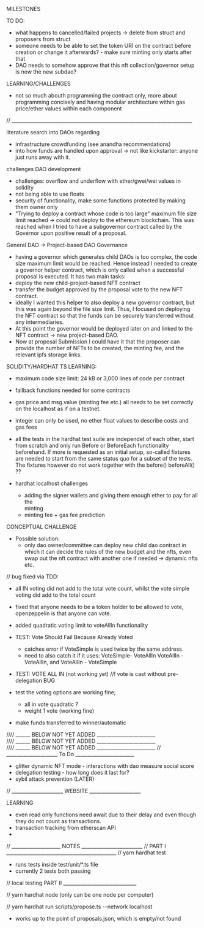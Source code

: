 


MILESTONES


TO DO:
- what happens to cancelled/failed projects -> delete from struct and proposers
  from struct
- someone needs to be able to set the token URI on the contract before creation
  or change it afterwards? - make sure minting only starts after that
- DAO needs to somehow approve that this nft collection/governor setup is now
  the new subdao?

LEARNING/CHALLENGES
- not so much abouth programming the contract only, more about programming
  concisely and having modular architecture within gas price/ether values within
each component


// __________________________________________________________________________

literature search into DAOs regarding
- infrastructure crowdfunding (see anandha recommendations)
- into how funds are handled upon approval -> not like kickstarter: anyone just
  runs away with it.  


challenges DAO development
- challenges: overflow and underflow with ether/gwei/wei values in solidity
- not being able to use floats
- security of functionality, make some functions protected by making them owner
  only
- "Trying to deploy a contract whose code is too large" maximum file size limit reached -> could not deploy to the ethereum blockchain. This was
  reached when I tried to have a subgovernor contract called by the Governor
upon positive result of a proposal.



General DAO -> Project-based DAO Governance

- having a governor which generates child DAOs is too complex, the code size
  maximum limit would be reached. Hence instead I needed to create a governor
helper contract, which is only called when a successful proposal is executed. It
has two main tasks: 
- deploy the new child-project-based NFT contract
- transfer the budget approved by the proposal vote to the new NFT contract. 
- ideally I wanted this helper to also deploy a new governor contract, but this
  was again beyond the file size limit. Thus, I focused on deploying the NFT
contract so that the funds can be securely transferred without any
intermediaries. 
- At this point the governor would be deployed later on and linked to the NFT
  contract -> new project-based DAO. 
- Now at proposal Submission I could have it that the proposer can provide the
  number of NFTs to be created, the minting fee, and the relevant ipfs storage
links.  


SOLIDITY/HARDHAT TS LEARNING: 
- maximum code size limit: 24 kB or 3,000 lines of code per contract
- fallback functions needed for some contracts
- gas price and msg.value (minting fee etc.) all needs to be set correctly on
  the localhost as if on a testnet.
- integer can only be used, no ether float values to describe costs and gas fees
- all the tests in the hardhat test suite are independet of each other, start
  from scratch and only run Before or BeforeEach functionality beforehand. If
more is requested as an initial setup, so-called fixtures are needed to start
from the same status quo for a subset of the tests. The fixtures however do not
work together with the before() beforeAll() ??

- hardhat localhost challenges             
	- adding the signer wallets and giving them enough ether to pay for all the     
  minting                                                                       
	- minting fee + gas fee prediction

CONCEPTUAL CHALLENGE
- Possible solution: 
	- only dao owner/committee can deploy new child dao contract in which it can
	  decide the rules of the new budget and the nfts, even swap out the nft
contract with another one if needed -> dynamic nfts etc. 

// bug fixed via TDD: 
- all IN voting did not add to the total vote count, whilst the vote simple
  voting did add to the total count
- fixed that anyone needs to be a token holder to be allowed to vote,
  openzeppelin is that anyone can vote. 
- added quadratic voting limit to voteAllIn functionality

- TEST:  Vote Should Fail Because Already Voted
	- catches error if VoteSimple is used twice by the same address. 
	- need to also catch it if it uses: VoteSimple- VoteAllIn
			VoteAllIn - VoteAllIn, and VoteAllIn - VoteSimple

- TEST: VOTE ALL IN (not working yet)
//! vote is cast without pre-delegation BUG

- test the voting options are working fine; 
	- all in vote quadratic ?
	- weight 1 vote (working fine)
- make funds transferred to winner/automatic


//// ______ BELOW NOT YET ADDED ________________________                        
//// ______ BELOW NOT YET ADDED ________________________                        
//// ______ BELOW NOT YET ADDED ________________________ 
// _____________________ To Do ________________________  
- glitter dynamic NFT mode - interactions with dao measure social score
- delegation testing - how long does it last for?
- sybil attack prevention (LATER)

// _____________________ WEBSITE _____________________

LEARNING
- even read only functions need await due to their delay and even though they do
  not count as transactions. 
- transaction tracking from etherscan API
- 

// ____________________ NOTES _________________________ 
// PART I _____________________________________________
// yarn hardhat test 

- runs tests inside test/unit/*.ts file
- currently 2 tests both passing

// local testing PART II ______________________________

// yarn hardhat node (only can be one node per computer)

// yarn hardhat run scripts/propose.ts --network localhost

- works up to the point of proposals.json, which is empty/not found
